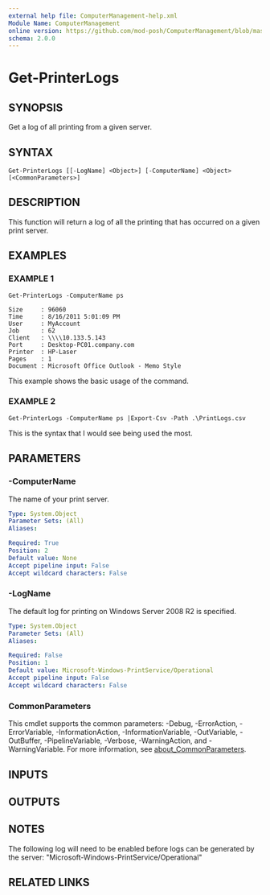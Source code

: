 ```yaml
---
external help file: ComputerManagement-help.xml
Module Name: ComputerManagement
online version: https://github.com/mod-posh/ComputerManagement/blob/master/docs/Get-PrinterLogs.md#get-printerlogs
schema: 2.0.0
---
```


# Get-PrinterLogs

## SYNOPSIS
Get a log of all printing from a given server.

## SYNTAX

```
Get-PrinterLogs [[-LogName] <Object>] [-ComputerName] <Object> [<CommonParameters>]
```

## DESCRIPTION
This function will return a log of all the printing that has occurred on
a given print server.

## EXAMPLES

### EXAMPLE 1
```
Get-PrinterLogs -ComputerName ps

Size     : 96060
Time     : 8/16/2011 5:01:09 PM
User     : MyAccount
Job      : 62
Client   : \\\\10.133.5.143
Port     : Desktop-PC01.company.com
Printer  : HP-Laser
Pages    : 1
Document : Microsoft Office Outlook - Memo Style
```

This example shows the basic usage of the command.

### EXAMPLE 2
```
Get-PrinterLogs -ComputerName ps |Export-Csv -Path .\PrintLogs.csv
```

This is the syntax that I would see being used the most.

## PARAMETERS

### -ComputerName
The name of your print server.

```yaml
Type: System.Object
Parameter Sets: (All)
Aliases:

Required: True
Position: 2
Default value: None
Accept pipeline input: False
Accept wildcard characters: False
```

### -LogName
The default log for printing on Windows Server 2008 R2 is specified.

```yaml
Type: System.Object
Parameter Sets: (All)
Aliases:

Required: False
Position: 1
Default value: Microsoft-Windows-PrintService/Operational
Accept pipeline input: False
Accept wildcard characters: False
```

### CommonParameters
This cmdlet supports the common parameters: -Debug, -ErrorAction, -ErrorVariable, -InformationAction, -InformationVariable, -OutVariable, -OutBuffer, -PipelineVariable, -Verbose, -WarningAction, and -WarningVariable. For more information, see [about_CommonParameters](http://go.microsoft.com/fwlink/?LinkID=113216).

## INPUTS

## OUTPUTS

## NOTES
The following log will need to be enabled before logs can be generated by the server:
"Microsoft-Windows-PrintService/Operational"

## RELATED LINKS
